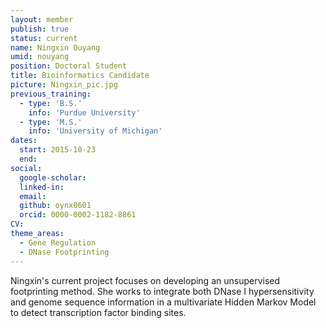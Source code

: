 ```yaml
---
layout: member
publish: true
status: current
name: Ningxin Ouyang
umid: nouyang
position: Doctoral Student
title: Bioinformatics Candidate
picture: Ningxin_pic.jpg
previous_training:
  - type: 'B.S.'
    info: 'Purdue University'
  - type: 'M.S.'
    info: 'University of Michigan'
dates:
  start: 2015-10-23
  end:
social: 
  google-scholar: 
  linked-in: 
  email: 
  github: oynx0601
  orcid: 0000-0002-1182-8861
CV: 
theme_areas:
  - Gene Regulation
  - DNase Footprinting 
---
```

Ningxin's current project focuses on developing an unsupervised footprinting method. She works to integrate both DNase I hypersensitivity and genome sequence information in a multivariate Hidden Markov Model to detect transcription factor binding sites.

